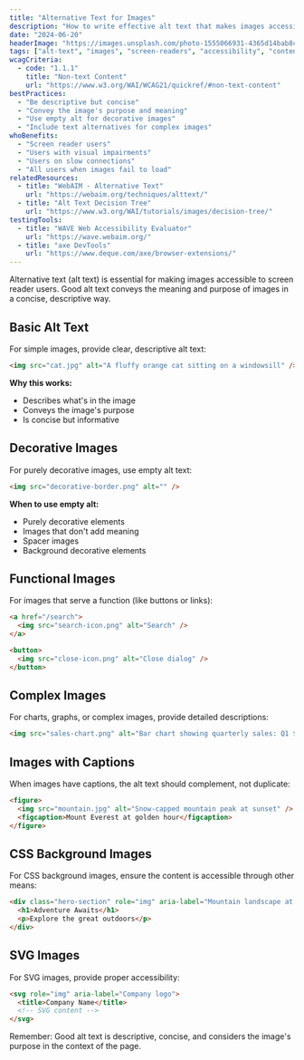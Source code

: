 ```yaml
---
title: "Alternative Text for Images"
description: "How to write effective alt text that makes images accessible to screen reader users."
date: "2024-06-20"
headerImage: "https://images.unsplash.com/photo-1555066931-4365d14bab8c?auto=format&fit=crop&w=1200&q=80"
tags: ["alt-text", "images", "screen-readers", "accessibility", "content", "descriptions"]
wcagCriteria:
  - code: "1.1.1"
    title: "Non-text Content"
    url: "https://www.w3.org/WAI/WCAG21/quickref/#non-text-content"
bestPractices:
  - "Be descriptive but concise"
  - "Convey the image's purpose and meaning"
  - "Use empty alt for decorative images"
  - "Include text alternatives for complex images"
whoBenefits:
  - "Screen reader users"
  - "Users with visual impairments"
  - "Users on slow connections"
  - "All users when images fail to load"
relatedResources:
  - title: "WebAIM - Alternative Text"
    url: "https://webaim.org/techniques/alttext/"
  - title: "Alt Text Decision Tree"
    url: "https://www.w3.org/WAI/tutorials/images/decision-tree/"
testingTools:
  - title: "WAVE Web Accessibility Evaluator"
    url: "https://wave.webaim.org/"
  - title: "axe DevTools"
    url: "https://www.deque.com/axe/browser-extensions/"
---
```


Alternative text (alt text) is essential for making images accessible to screen reader users. Good alt text conveys the meaning and purpose of images in a concise, descriptive way.

## Basic Alt Text

For simple images, provide clear, descriptive alt text:

```html
<img src="cat.jpg" alt="A fluffy orange cat sitting on a windowsill" />
```

**Why this works:**
- Describes what's in the image
- Conveys the image's purpose
- Is concise but informative

## Decorative Images

For purely decorative images, use empty alt text:

```html
<img src="decorative-border.png" alt="" />
```

**When to use empty alt:**
- Purely decorative elements
- Images that don't add meaning
- Spacer images
- Background decorative elements

## Functional Images

For images that serve a function (like buttons or links):

```html
<a href="/search">
  <img src="search-icon.png" alt="Search" />
</a>

<button>
  <img src="close-icon.png" alt="Close dialog" />
</button>
```

## Complex Images

For charts, graphs, or complex images, provide detailed descriptions:

```html
<img src="sales-chart.png" alt="Bar chart showing quarterly sales: Q1 $50K, Q2 $65K, Q3 $80K, Q4 $95K. Overall trend shows consistent growth." />
```

## Images with Captions

When images have captions, the alt text should complement, not duplicate:

```html
<figure>
  <img src="mountain.jpg" alt="Snow-capped mountain peak at sunset" />
  <figcaption>Mount Everest at golden hour</figcaption>
</figure>
```

## CSS Background Images

For CSS background images, ensure the content is accessible through other means:

```html
<div class="hero-section" role="img" aria-label="Mountain landscape at sunset">
  <h1>Adventure Awaits</h1>
  <p>Explore the great outdoors</p>
</div>
```

## SVG Images

For SVG images, provide proper accessibility:

```html
<svg role="img" aria-label="Company logo">
  <title>Company Name</title>
  <!-- SVG content -->
</svg>
```

Remember: Good alt text is descriptive, concise, and considers the image's purpose in the context of the page.
